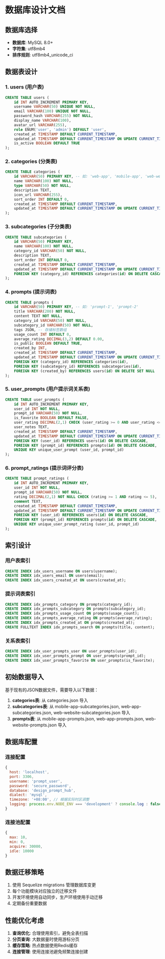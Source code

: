 # 数据库设计文档

## 数据库选择
- **数据库**: MySQL 8.0+
- **字符集**: utf8mb4
- **排序规则**: utf8mb4_unicode_ci

## 数据表设计

### 1. users (用户表)
```sql
CREATE TABLE users (
    id INT AUTO_INCREMENT PRIMARY KEY,
    username VARCHAR(50) UNIQUE NOT NULL,
    email VARCHAR(100) UNIQUE NOT NULL,
    password_hash VARCHAR(255) NOT NULL,
    display_name VARCHAR(100),
    avatar_url VARCHAR(255),
    role ENUM('user', 'admin') DEFAULT 'user',
    created_at TIMESTAMP DEFAULT CURRENT_TIMESTAMP,
    updated_at TIMESTAMP DEFAULT CURRENT_TIMESTAMP ON UPDATE CURRENT_TIMESTAMP,
    is_active BOOLEAN DEFAULT TRUE
);
```

### 2. categories (分类表)
```sql
CREATE TABLE categories (
    id VARCHAR(50) PRIMARY KEY, -- 如: 'web-app', 'mobile-app', 'web-website'
    name VARCHAR(100) NOT NULL,
    type VARCHAR(50) NOT NULL,
    description TEXT,
    icon_url VARCHAR(255),
    sort_order INT DEFAULT 0,
    created_at TIMESTAMP DEFAULT CURRENT_TIMESTAMP,
    updated_at TIMESTAMP DEFAULT CURRENT_TIMESTAMP ON UPDATE CURRENT_TIMESTAMP
);
```

### 3. subcategories (子分类表)
```sql
CREATE TABLE subcategories (
    id VARCHAR(50) PRIMARY KEY,
    name VARCHAR(100) NOT NULL,
    category_id VARCHAR(50) NOT NULL,
    description TEXT,
    sort_order INT DEFAULT 0,
    created_at TIMESTAMP DEFAULT CURRENT_TIMESTAMP,
    updated_at TIMESTAMP DEFAULT CURRENT_TIMESTAMP ON UPDATE CURRENT_TIMESTAMP,
    FOREIGN KEY (category_id) REFERENCES categories(id) ON DELETE CASCADE
);
```

### 4. prompts (提示词表)
```sql
CREATE TABLE prompts (
    id VARCHAR(50) PRIMARY KEY, -- 如: 'prompt-1', 'prompt-2'
    title VARCHAR(200) NOT NULL,
    content TEXT NOT NULL,
    category_id VARCHAR(50) NOT NULL,
    subcategory_id VARCHAR(50) NOT NULL,
    tags JSON, -- 存储标签数组
    usage_count INT DEFAULT 0,
    average_rating DECIMAL(3,2) DEFAULT 0.00,
    is_public BOOLEAN DEFAULT TRUE,
    created_by INT,
    created_at TIMESTAMP DEFAULT CURRENT_TIMESTAMP,
    updated_at TIMESTAMP DEFAULT CURRENT_TIMESTAMP ON UPDATE CURRENT_TIMESTAMP,
    FOREIGN KEY (category_id) REFERENCES categories(id),
    FOREIGN KEY (subcategory_id) REFERENCES subcategories(id),
    FOREIGN KEY (created_by) REFERENCES users(id) ON DELETE SET NULL
);
```

### 5. user_prompts (用户提示词关系表)
```sql
CREATE TABLE user_prompts (
    id INT AUTO_INCREMENT PRIMARY KEY,
    user_id INT NOT NULL,
    prompt_id VARCHAR(50) NOT NULL,
    is_favorite BOOLEAN DEFAULT FALSE,
    user_rating DECIMAL(2,1) CHECK (user_rating >= 0 AND user_rating <= 5),
    user_notes TEXT,
    created_at TIMESTAMP DEFAULT CURRENT_TIMESTAMP,
    updated_at TIMESTAMP DEFAULT CURRENT_TIMESTAMP ON UPDATE CURRENT_TIMESTAMP,
    FOREIGN KEY (user_id) REFERENCES users(id) ON DELETE CASCADE,
    FOREIGN KEY (prompt_id) REFERENCES prompts(id) ON DELETE CASCADE,
    UNIQUE KEY unique_user_prompt (user_id, prompt_id)
);
```

### 6. prompt_ratings (提示词评分表)
```sql
CREATE TABLE prompt_ratings (
    id INT AUTO_INCREMENT PRIMARY KEY,
    user_id INT NOT NULL,
    prompt_id VARCHAR(50) NOT NULL,
    rating DECIMAL(2,1) NOT NULL CHECK (rating >= 1 AND rating <= 5),
    comment TEXT,
    created_at TIMESTAMP DEFAULT CURRENT_TIMESTAMP,
    updated_at TIMESTAMP DEFAULT CURRENT_TIMESTAMP ON UPDATE CURRENT_TIMESTAMP,
    FOREIGN KEY (user_id) REFERENCES users(id) ON DELETE CASCADE,
    FOREIGN KEY (prompt_id) REFERENCES prompts(id) ON DELETE CASCADE,
    UNIQUE KEY unique_user_prompt_rating (user_id, prompt_id)
);
```

## 索引设计

### 用户表索引
```sql
CREATE INDEX idx_users_username ON users(username);
CREATE INDEX idx_users_email ON users(email);
CREATE INDEX idx_users_created_at ON users(created_at);
```

### 提示词表索引
```sql
CREATE INDEX idx_prompts_category ON prompts(category_id);
CREATE INDEX idx_prompts_subcategory ON prompts(subcategory_id);
CREATE INDEX idx_prompts_usage_count ON prompts(usage_count);
CREATE INDEX idx_prompts_average_rating ON prompts(average_rating);
CREATE INDEX idx_prompts_created_at ON prompts(created_at);
CREATE FULLTEXT INDEX idx_prompts_search ON prompts(title, content);
```

### 关系表索引
```sql
CREATE INDEX idx_user_prompts_user ON user_prompts(user_id);
CREATE INDEX idx_user_prompts_prompt ON user_prompts(prompt_id);
CREATE INDEX idx_user_prompts_favorite ON user_prompts(is_favorite);
```

## 初始数据导入

基于现有的JSON数据文件，需要导入以下数据：

1. **categories表**: 从 categories.json 导入
2. **subcategories表**: 从 mobile-app-subcategories.json, web-app-subcategories.json, web-website-subcategories.json 导入
3. **prompts表**: 从 mobile-app-prompts.json, web-app-prompts.json, web-website-prompts.json 导入

## 数据库配置

### 连接配置
```javascript
{
  host: 'localhost',
  port: 3306,
  username: 'prompt_user',
  password: 'secure_password',
  database: 'design_prompt_hub',
  dialect: 'mysql',
  timezone: '+08:00', // 根据实际时区调整
  logging: process.env.NODE_ENV === 'development' ? console.log : false
}
```

### 连接池配置
```javascript
{
  max: 10,
  min: 0,
  acquire: 30000,
  idle: 10000
}
```

## 数据迁移策略

1. 使用 Sequelize migrations 管理数据库变更
2. 每个功能模块对应独立的迁移文件
3. 开发环境使用自动同步，生产环境使用手动迁移
4. 定期备份重要数据

## 性能优化考虑

1. **查询优化**: 合理使用索引，避免全表扫描
2. **分页查询**: 大数据量时使用游标分页
3. **缓存策略**: 热点数据使用Redis缓存
4. **连接管理**: 使用连接池避免频繁连接创建